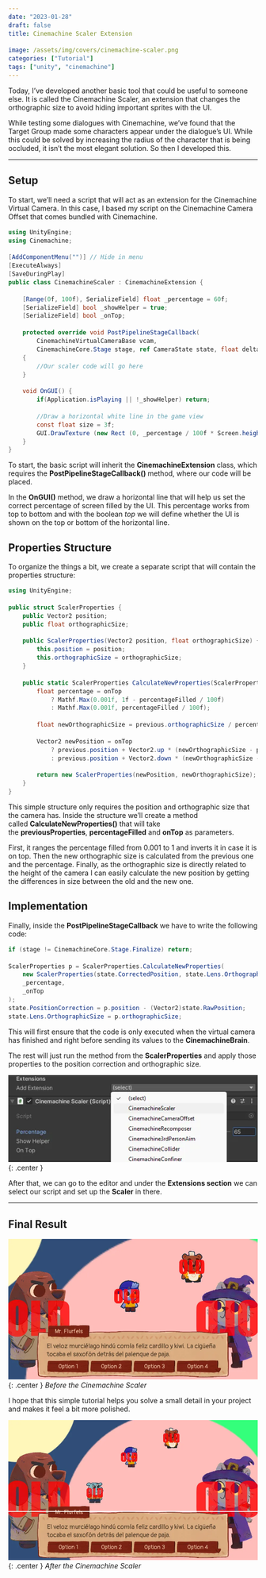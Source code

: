 ```yaml
---
date: "2023-01-28"
draft: false
title: Cinemachine Scaler Extension

image: /assets/img/covers/cinemachine-scaler.png
categories: ["Tutorial"]
tags: ["unity", "cinemachine"]
---
```


Today, I’ve developed another basic tool that could be useful to someone else. It is called the Cinemachine Scaler, an extension that changes the orthographic size to avoid hiding important sprites with the UI.

While testing some dialogues with Cinemachine, we’ve found that the Target Group made some characters appear under the dialogue’s UI. While this could be solved by increasing the radius of the character that is being occluded, it isn’t the most elegant solution. So then I developed this.

---

## Setup

To start, we’ll need a script that will act as an extension for the Cinemachine Virtual Camera. In this case, I based my script on the Cinemachine Camera Offset that comes bundled with Cinemachine.

```csharp
using UnityEngine;
using Cinemachine;

[AddComponentMenu("")] // Hide in menu
[ExecuteAlways]
[SaveDuringPlay]
public class CinemachineScaler : CinemachineExtension {

    [Range(0f, 100f), SerializeField] float _percentage = 60f;
    [SerializeField] bool _showHelper = true;
    [SerializeField] bool _onTop;

    protected override void PostPipelineStageCallback(
        CinemachineVirtualCameraBase vcam,
        CinemachineCore.Stage stage, ref CameraState state, float deltaTime)
    {
        //Our scaler code will go here
    }

    void OnGUI() {
        if(Application.isPlaying || !_showHelper) return;

        //Draw a horizontal white line in the game view
        const float size = 3f;
        GUI.DrawTexture (new Rect (0, _percentage / 100f * Screen.height, Screen.width, size), Texture2D.whiteTexture);
    }
}
```

To start, the basic script will inherit the **CinemachineExtension** class, which requires the **PostPipelineStageCallback()** method, where our code will be placed.

In the **OnGUI()** method, we draw a horizontal line that will help us set the correct percentage of screen filled by the UI. This percentage works from top to bottom and with the boolean *top* we will define whether the UI is shown on the top or bottom of the horizontal line.

## Properties Structure

To organize the things a bit, we create a separate script that will contain the properties structure:

```csharp
using UnityEngine;

public struct ScalerProperties {
    public Vector2 position;
    public float orthographicSize;

    public ScalerProperties(Vector2 position, float orthographicSize) {
        this.position = position;
        this.orthographicSize = orthographicSize;
    }

    public static ScalerProperties CalculateNewProperties(ScalerProperties previous, float percentageFilled, bool onTop = false) {
        float percentage = onTop
            ? Mathf.Max(0.001f, 1f - percentageFilled / 100f)
            : Mathf.Max(0.001f, percentageFilled / 100f);

        float newOrthographicSize = previous.orthographicSize / percentage;

        Vector2 newPosition = onTop
            ? previous.position + Vector2.up * (newOrthographicSize - previous.orthographicSize)
            : previous.position + Vector2.down * (newOrthographicSize - previous.orthographicSize);

        return new ScalerProperties(newPosition, newOrthographicSize);
    }
}
```

This simple structure only requires the position and orthographic size that the camera has. Inside the structure we’ll create a method called **CalculateNewProperties()** that will take the **previousProperties**, **percentageFilled** and **onTop** as parameters.

First, it ranges the percentage filled from 0.001 to 1 and inverts it in case it is on top. Then the new orthographic size is calculated from the previous one and the percentage. Finally, as the orthographic size is directly related to the height of the camera I can easily calculate the new position by getting the differences in size between the old and the new one.

## Implementation

Finally, inside the **PostPipelineStageCallback** we have to write the following code:

```csharp
if (stage != CinemachineCore.Stage.Finalize) return;

ScalerProperties p = ScalerProperties.CalculateNewProperties(
    new ScalerProperties(state.CorrectedPosition, state.Lens.OrthographicSize),
    _percentage,
    _onTop
);
state.PositionCorrection = p.position - (Vector2)state.RawPosition;
state.Lens.OrthographicSize = p.orthographicSize;
```

This will first ensure that the code is only executed when the virtual camera has finished and right before sending its values to the **CinemachineBrain**.

The rest will just run the method from the **ScalerProperties** and apply those properties to the position correction and orthographic size.

![Desktop View](/assets/img/tutorials/cinemachine-scaler/Untitled.png){: .center }

After that, we can go to the editor and under the **Extensions section** we can select our script and set up the **Scaler** in there.

---

## Final Result

![Desktop View](/assets/img/tutorials/cinemachine-scaler/Untitled%201.png){: .center }
_Before the Cinemachine Scaler_

I hope that this simple tutorial helps you solve a small detail in your project and makes it feel a bit more polished.

![Desktop View](/assets/img/tutorials/cinemachine-scaler/Untitled%202.png){: .center }
_After the Cinemachine Scaler_
